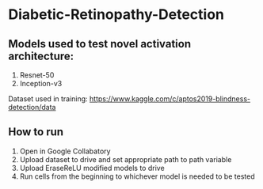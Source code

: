 # Diabetic-Retinopathy-Detection

## Models used to test novel activation architecture:
1. Resnet-50
2. Inception-v3

Dataset used in training:
https://www.kaggle.com/c/aptos2019-blindness-detection/data

## How to run
1. Open in Google Collabatory 
2. Upload dataset to drive and set appropriate path to path variable
3. Upload EraseReLU modified models to drive
4. Run cells from the beginning to whichever model is needed to be tested

